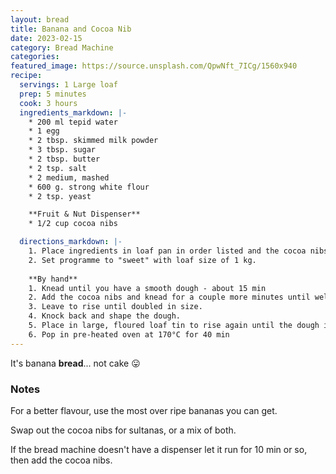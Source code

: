 ```yaml
---
layout: bread
title: Banana and Cocoa Nib
date: 2023-02-15
category: Bread Machine
categories: 
featured_image: https://source.unsplash.com/QpwNft_7ICg/1560x940
recipe:
  servings: 1 Large loaf
  prep: 5 minutes
  cook: 3 hours
  ingredients_markdown: |-
    * 200 ml tepid water
    * 1 egg
    * 2 tbsp. skimmed milk powder
    * 3 tbsp. sugar
    * 2 tbsp. butter
    * 2 tsp. salt
    * 2 medium, mashed
    * 600 g. strong white flour
    * 2 tsp. yeast

    **Fruit & Nut Dispenser**
    * 1/2 cup cocoa nibs

  directions_markdown: |-
    1. Place ingredients in loaf pan in order listed and the cocoa nibs into the fruit and nut dispenser compartment.
    2. Set programme to "sweet" with loaf size of 1 kg.
   
    **By hand**
    1. Knead until you have a smooth dough - about 15 min
    2. Add the cocoa nibs and knead for a couple more minutes until well distributed
    3. Leave to rise until doubled in size.
    4. Knock back and shape the dough.
    5. Place in large, floured loaf tin to rise again until the dough is a centimetre or so above the rim.
    6. Pop in pre-heated oven at 170°C for 40 min
---
```

It's banana **bread**... not cake 😛

### Notes
For a better flavour, use the most over ripe bananas you can get.

Swap out the cocoa nibs for sultanas, or a mix of both.

If the bread machine doesn't have a dispenser let it run for 10 min or so, then add the cocoa nibs.

